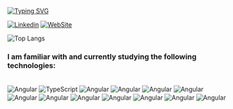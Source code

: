 [![Typing SVG](https://readme-typing-svg.demolab.com?font=Fira+Code&weight=500&pause=1000&color=29F7E4&random=false&width=435&lines=Hi!+I'm+Lucas+Alberto+%F0%9F%A4%99;Front-end+Developer;From+Santos-Sp)](https://git.io/typing-svg)

[![Linkedin](https://img.shields.io/badge/LinkedIn-0077B5?style=for-the-badge&logo=linkedin&logoColor=white)](https://www.linkedin.com/in/lucasalberto0/)
[![WebSite](https://img.shields.io/badge/website-000000?style=for-the-badge&logo=About.me&logoColor=white)](https://lucasalberto.site/)

![Top Langs](https://github-readme-stats.vercel.app/api/top-langs/?username=LucasAlberto0&layout=compact&theme=react)

 <h3>I am familiar with and currently studying the following technologies:</h3>
<div style="display: inline_block"><br/>
    <img align="center" alt="Angular" src="https://img.shields.io/badge/Angular-DD0031?style=for-the-badge&logo=angular&logoColor=white" />
     <img align="center" alt="TypeScript" src="https://img.shields.io/badge/TypeScript-007ACC?style=for-the-badge&logo=typescript&logoColor=white" />
      <img align="center" alt="Angular" src="https://img.shields.io/badge/HTML5-E34F26?style=for-the-badge&logo=html5&logoColor=white" />
       <img align="center" alt="Angular" src="https://img.shields.io/badge/CSS3-1572B6?style=for-the-badge&logo=css3&logoColor=white" />
        <img align="center" alt="Angular" src="https://img.shields.io/badge/JavaScript-F7DF1E?style=for-the-badge&logo=javascript&logoColor=black" />
        <img align="center" alt="Angular" src="https://img.shields.io/badge/Sass-CC6699?style=for-the-badge&logo=sass&logoColor=white" />
        <img align="center" alt="Angular" src="https://img.shields.io/badge/Tailwind_CSS-38B2AC?style=for-the-badge&logo=tailwind-css&logoColor=white" />
        <img align="center" alt="Angular" src="https://img.shields.io/badge/GIT-E44C30?style=for-the-badge&logo=git&logoColor=white" />
      <img align="center" alt="Angular" src="https://img.shields.io/badge/Figma-F24E1E?style=for-the-badge&logo=figma&logoColor=white" /> 
      <img align="center" alt="Angular" src="https://img.shields.io/badge/React-20232A?style=for-the-badge&logo=react&logoColor=61DAFB" />
      <img align="center" alt="Angular" src="https://img.shields.io/badge/next%20js-000000?style=for-the-badge&logo=nextdotjs&logoColor=white" />
 <img align="center" alt="Angular" src="https://img.shields.io/badge/Bootstrap-563D7C?style=for-the-badge&logo=bootstrap&logoColor=white" />
  <img align="center" alt="Angular" src="https://img.shields.io/badge/Docker-2CA5E0?style=for-the-badge&logo=docker&logoColor=white" />

       
</div>

